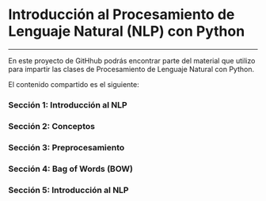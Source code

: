 # Introducción al Procesamiento de Lenguaje Natural (NLP) con Python
<hr>

En este proyecto de GitHhub podrás encontrar parte del material que utilizo para impartir las clases de Procesamiento de Lenguaje Natural con Python.

El contenido compartido es el siguiente:

### Sección 1: Introducción al NLP
### Sección 2: Conceptos
### Sección 3: Preprocesamiento
### Sección 4: Bag of Words (BOW)
### Sección 5: Introducción al NLP
